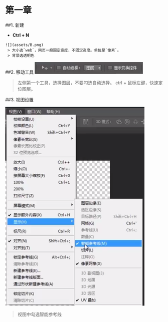# 第一章
##1. 新建
   - **Ctrl + N**   
   
    ![](assets/B.png)
     > 大小选`web`，网页一般固定宽度，不固定高度。单位是`像素`。
     > 背景选透明色
     
##2. 移动工具
   ![](/assets/9Q.png)
   > 左侧第一个工具，选择图层，不要勾选自动选择。
   > ctrl + 鼠标左键，快速定位图层。

##3. 视图设置  

 ![](/assets/WC.png)
 > 视图中勾选智能参考线